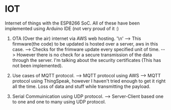 # IOT
Internet of things with the ESP8266 SoC. 
All of these have been implemented using Arduino IDE (not very proud of it :\)

1. OTA (Over the air) internet via AWS web hosting. '\n'
--> This firmware(the code) to be updated is hosted over a server, aws in this case.
--> Checks for the frimware update every specified unit of time. 
--> However there is no check for a secure transmission of the data through the server. I'm talking about the security certificates (This has not been implemented). 

2. Use cases of MQTT protocol. 
--> MQTT protocol using AWS
--> MQTT protocol using ThingSpeak, however I haven't tried enough to get it right all the time. Loss of data and stuff while transmitting the payload.

3. Serial Commuinication using UDP protocol. 
--> Server-Client based one to one and one to many using UDP protocol.
